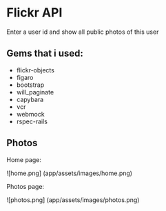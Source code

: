 # Flickr API

Enter a user id and show all public photos of this user

## Gems that i used:

  * flickr-objects
  * figaro
  * bootstrap
  * will_paginate
  * capybara
  * vcr
  * webmock
  * rspec-rails

## Photos

  Home page:
  
  ![home.png] (app/assets/images/home.png)

  Photos page:

  ![photos.png] (app/assets/images/photos.png)